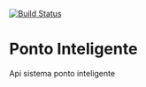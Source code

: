 [![Build Status](https://travis-ci.com/maykeldouglas/pontointeigente.svg?branch=master)](https://travis-ci.com/maykeldouglas/pontointeigente)

# Ponto Inteligente
Api sistema ponto inteligente
